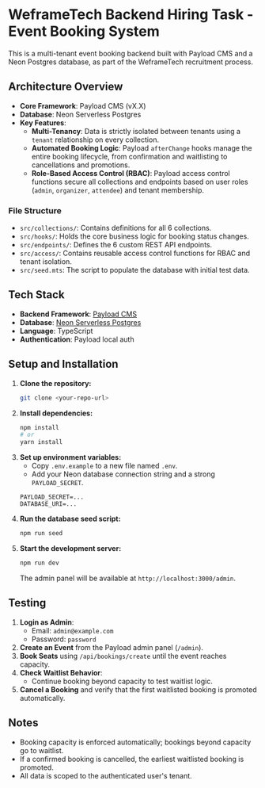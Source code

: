 # WeframeTech Backend Hiring Task - Event Booking System

This is a multi-tenant event booking backend built with Payload CMS and a Neon Postgres database, as part of the WeframeTech recruitment process.

## Architecture Overview

- **Core Framework**: Payload CMS (vX.X)
- **Database**: Neon Serverless Postgres
- **Key Features**:
  - **Multi-Tenancy**: Data is strictly isolated between tenants using a `tenant` relationship on every collection.
  - **Automated Booking Logic**: Payload `afterChange` hooks manage the entire booking lifecycle, from confirmation and waitlisting to cancellations and promotions.
  - **Role-Based Access Control (RBAC)**: Payload access control functions secure all collections and endpoints based on user roles (`admin`, `organizer`, `attendee`) and tenant membership.

### File Structure

- `src/collections/`: Contains definitions for all 6 collections.
- `src/hooks/`: Holds the core business logic for booking status changes.
- `src/endpoints/`: Defines the 6 custom REST API endpoints.
- `src/access/`: Contains reusable access control functions for RBAC and tenant isolation.
- `src/seed.mts`: The script to populate the database with initial test data.

## Tech Stack
- **Backend Framework**: [Payload CMS](https://payloadcms.com/)
- **Database**: [Neon Serverless Postgres](https://neon.tech/)
- **Language**: TypeScript
- **Authentication**: Payload local auth

## Setup and Installation

1.  **Clone the repository:**
    ```bash
    git clone <your-repo-url>
    ```
2.  **Install dependencies:**
    ```bash
    npm install
    # or
    yarn install
    ```
3.  **Set up environment variables:**
    - Copy `.env.example` to a new file named `.env`.
    - Add your Neon database connection string and a strong `PAYLOAD_SECRET`.
    ```env
    PAYLOAD_SECRET=...
    DATABASE_URI=...
    ```
4.  **Run the database seed script:**
    ```bash
    npm run seed
    ```
5.  **Start the development server:**
    ```bash
    npm run dev
    ```
    The admin panel will be available at `http://localhost:3000/admin`.

## Testing
1. **Login as Admin**:  
   - Email: `admin@example.com`  
   - Password: `password`
2. **Create an Event** from the Payload admin panel (`/admin`).
3. **Book Seats** using `/api/bookings/create` until the event reaches capacity.
4. **Check Waitlist Behavior**:
   - Continue booking beyond capacity to test waitlist logic.
5. **Cancel a Booking** and verify that the first waitlisted booking is promoted automatically.

## Notes
- Booking capacity is enforced automatically; bookings beyond capacity go to waitlist.
- If a confirmed booking is cancelled, the earliest waitlisted booking is promoted.
- All data is scoped to the authenticated user's tenant.

